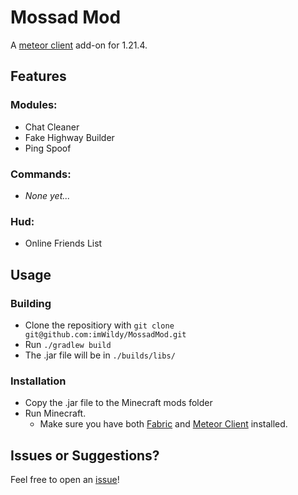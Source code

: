 # Mossad Mod

A [meteor client](https://meteorclient.com) add-on for 1.21.4.

## Features
### Modules:
- Chat Cleaner
- Fake Highway Builder
- Ping Spoof

### Commands:
- *None yet...*

### Hud:
- Online Friends List

## Usage
### Building
- Clone the repositiory with `git clone git@github.com:imWildy/MossadMod.git`
- Run `./gradlew build`
- The .jar file will be in `./builds/libs/`
### Installation
- Copy the .jar file to the Minecraft mods folder
- Run Minecraft.
    - Make sure you have both [Fabric](https://fabricmc.net) and [Meteor Client](https://meteorclient.com) installed.
 
## Issues or Suggestions?
Feel free to open an [issue](https://github.com/imWildy/MossadMod/issues)!
